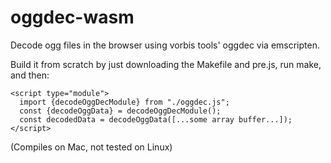 # oggdec-wasm

Decode ogg files in the browser using vorbis tools' oggdec via emscripten.

Build it from scratch by just downloading the Makefile and pre.js, run make, and then:

```
<script type="module">
  import {decodeOggDecModule} from "./oggdec.js";
  const {decodeOggData} = decodeOggDecModule();
  const decodedData = decodeOggData([...some array buffer...]);
</script>
```

(Compiles on Mac, not tested on Linux)
